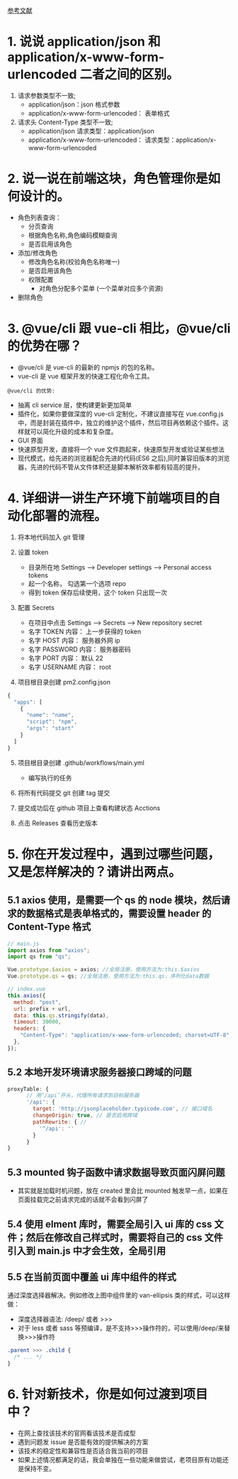 [参考文献](https://blog.csdn.net/weixin_50983325/article/details/113182762)

# 1. 说说 application/json 和 application/x-www-form-urlencoded 二者之间的区别。

1. 请求参数类型不一致;
   - application/json：json 格式参数
   - application/x-www-form-urlencoded： 表单格式
2. 请求头 Content-Type 类型不一致;
   - application/json 请求类型：application/json
   - application/x-www-form-urlencoded： 请求类型：application/x-www-form-urlencoded

# 2. 说一说在前端这块，角色管理你是如何设计的。

- 角色列表查询：
  - 分页查询
  - 根据角色名称,角色编码模糊查询
  - 是否启用该角色
- 添加/修改角色
  - 修改角色名称(校验角色名称唯一)
  - 是否启用该角色
  - 权限配置
    - 对角色分配多个菜单 (一个菜单对应多个资源)
- 删除角色

# 3. @vue/cli 跟 vue-cli 相比，@vue/cli 的优势在哪？

- @vue/cli 是 vue-cli 的最新的 npmjs 的包的名称。
- vue-cli 是 vue 框架开发的快速工程化命令工具。

`@vue/cli 的优势:`

- 抽离 cli service 层，使构建更新更加简单
- 插件化，如果你要做深度的 vue-cli 定制化，不建议直接写在 vue.config.js 中，而是封装在插件中，独立的维护这个插件，然后项目再依赖这个插件。这样就可以简化升级的成本和复杂度。
- GUI 界面
- 快速原型开发，直接将一个 vue 文件跑起来，快速原型开发或验证某些想法
- 现代模式，给先进的浏览器配合先进的代码(ES6 之后),同时兼容旧版本的浏览器，先进的代码不管从文件体积还是脚本解析效率都有较高的提升。

# 4. 详细讲一讲生产环境下前端项目的自动化部署的流程。

1. 将本地代码加入 git 管理
2. 设置 token

   - 目录所在地 Settings --> Developer settings --> Personal access tokens
   - 起一个名称， 勾选第一个选项 repo
   - 得到 token 保存后续使用，这个 token 只出现一次

3. 配置 Secrets

   - 在项目中点击 Settings --> Secrets --> New repository secret
   - 名字 TOKEN 内容： 上一步获得的 token
   - 名字 HOST 内容： 服务器外网 ip
   - 名字 PASSWORD 内容： 服务器密码
   - 名字 PORT 内容： 默认 22
   - 名字 USERNAME 内容： root

4. 项目根目录创建 pm2.config.json

```js
{
  "apps": [
    {
      "name": "name",
      "script": "npm",
      "args": "start"
    }
  ]
}
```

5. 项目根目录创建 .github/workflows/main.yml

   - 编写执行的任务

6. 将所有代码提交 git 创建 tag 提交
7. 提交成功后在 github 项目上查看构建状态 Acctions
8. 点击 Releases 查看历史版本

# 5. 你在开发过程中，遇到过哪些问题，又是怎样解决的？请讲出两点。

## 5.1 axios 使用，是需要一个 qs 的 node 模块，然后请求的数据格式是表单格式的，需要设置 header 的 Content-Type 格式

```js
// main.js
import axios from "axios";
import qs from "qs";

Vue.prototype.$axios = axios; //全局注册，使用方法为:this.$axios
Vue.prototype.qs = qs; //全局注册，使用方法为:this.qs，序列化data数据

// index.vue
this.axios({
  method: "post",
  url: prefix + url,
  data: this.qs.stringify(data),
  timeout: 30000,
  headers: {
    "Content-Type": "application/x-www-form-urlencoded; charset=UTF-8",
  },
});
```

## 5.2 本地开发环境请求服务器接口跨域的问题

```js
proxyTable: {
      // 用‘/api’开头，代理所有请求到目标服务器
      '/api': {
        target: 'http://jsonplaceholder.typicode.com', // 接口域名
        changeOrigin: true, // 是否启用跨域
        pathRewrite: { //
          '^/api': ''
        }
      }
}
```

## 5.3 mounted 钩子函数中请求数据导致页面闪屏问题

- 其实就是加载时机问题，放在 created 里会比 mounted 触发早一点，如果在页面挂载完之前请求完成的话就不会看到闪屏了

## 5.4 使用 elment 库时，需要全局引入 ui 库的 css 文件；然后在修改自己样式时，需要将自己的 css 文件引入到 main.js 中才会生效，全局引用

## 5.5 在当前页面中覆盖 ui 库中组件的样式

通过深度选择器解决。例如修改上图中组件里的 van-ellipsis 类的样式，可以这样做：

- 深度选择器语法: /deep/ 或者 >>>
- 对于 less 或者 sass 等预编译，是不支持>>>操作符的，可以使用/deep/来替换>>>操作符

```css
.parent >>> .child {
  /* ... */
}
```

# 6. 针对新技术，你是如何过渡到项目中？

- 在网上查找该技术的官网看该技术是否成型
- 遇到问题发 issue 是否能有效的提供解决的方案
- 该技术的稳定性和兼容性是否适合我当前的项目
- 如果上述情况都满足的话，我会单独在一些功能来做尝试，老项目原有功能还是保持不变。
